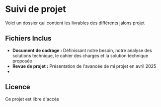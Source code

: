 # Suivi de projet

Voici un dossier qui contient les livrables des différents jalons projet

## Fichiers Inclus

- **Document de cadrage :** Définissant notre besoin, notre analyse des solutions technique, le cahier des charges et la solution technique proposée
- **Revue de projet :** Présentation de l'avancée de mi projet en avril 2025
- 
## Licence

Ce projet est libre d'accès

